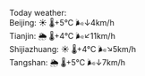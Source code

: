 Today weather:  
Beijing: ☀️   🌡️+5°C 🌬️↓4km/h  
Tianjin: 🌦   🌡️+4°C 🌬️↙11km/h  
Shijiazhuang: ☀️   🌡️+4°C 🌬️↘5km/h  
Tangshan: 🌦   🌡️+5°C 🌬️↓7km/h  
